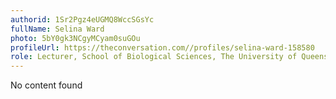 ```yaml
---
authorid: 1Sr2Pgz4eUGMQ8WccSGsYc
fullName: Selina Ward
photo: 5bY0gk3NCgyMCyam0suGOu
profileUrl: https://theconversation.com//profiles/selina-ward-158580
role: Lecturer, School of Biological Sciences, The University of Queensland
---
```

No content found